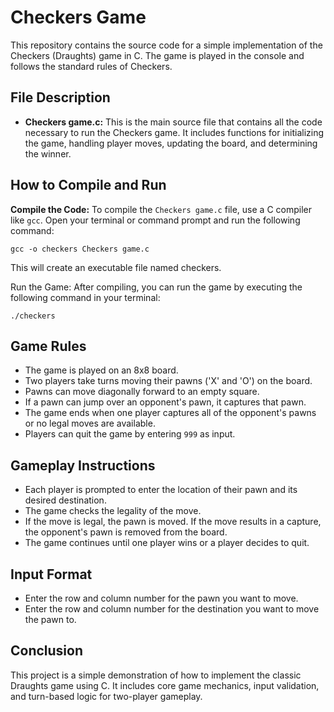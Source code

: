 # Checkers Game

This repository contains the source code for a simple implementation of the Checkers (Draughts) game in C. The game is played in the console and follows the standard rules of Checkers.

## File Description

- **Checkers game.c:** This is the main source file that contains all the code necessary to run the Checkers game. It includes functions for initializing the game, handling player moves, updating the board, and determining the winner.

## How to Compile and Run

**Compile the Code:** To compile the `Checkers game.c` file, use a C compiler like `gcc`. Open your terminal or command prompt and run the following command:

```
gcc -o checkers Checkers game.c
```

This will create an executable file named checkers.

Run the Game: After compiling, you can run the game by executing the following command in your terminal:

```
./checkers
```
## Game Rules

- The game is played on an 8x8 board.
- Two players take turns moving their pawns ('X' and 'O') on the board.
- Pawns can move diagonally forward to an empty square.
- If a pawn can jump over an opponent's pawn, it captures that pawn.
- The game ends when one player captures all of the opponent's pawns or no legal moves are available.
- Players can quit the game by entering `999` as input.

## Gameplay Instructions

- Each player is prompted to enter the location of their pawn and its desired destination.
- The game checks the legality of the move.
- If the move is legal, the pawn is moved. If the move results in a capture, the opponent's pawn is removed from the board.
- The game continues until one player wins or a player decides to quit.

## Input Format

- Enter the row and column number for the pawn you want to move.
- Enter the row and column number for the destination you want to move the pawn to.

## Conclusion

This project is a simple demonstration of how to implement the classic Draughts game using C. It includes core game mechanics, input validation, and turn-based logic for two-player gameplay.
